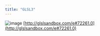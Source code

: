 ```yaml
---
title: "GLSL3"
---
```


![image](https://gyazo.com/70779c941f47c3d7ab5ae3d0eed88e31/thumb/1000)
[http://glslsandbox.com/e#72261.0](http://glslsandbox.com/e#72261.0)
